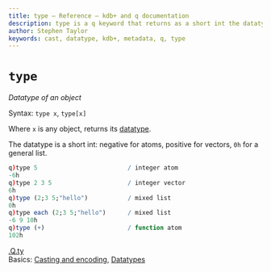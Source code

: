 ```yaml
---
title: type – Reference – kdb+ and q documentation
description: type is a q keyword that returns as a short int the datatype of its argument. 
author: Stephen Taylor
keywords: cast, datatype, kdb+, metadata, q, type
---
```

# `type`





_Datatype of an object_

Syntax: `type x`, `type[x]` 

Where `x` is any object, returns its [datatype](../basics/datatypes.md).

The datatype is a short int: negative for atoms, positive for vectors, `0h` for a general list.

```q
q)type 5                         / integer atom
-6h   
q)type 2 3 5                     / integer vector
6h   
q)type (2;3 5;"hello")           / mixed list
0h
q)type each (2;3 5;"hello")      / mixed list
-6 9 10h
q)type (+)                       / function atom
102h
```

<i class="far fa-hand-point-right"></i> 
[.Q.ty](dotq.md#qty-type)  
Basics: [Casting and encoding](../basics/casting.md),
[Datatypes](../basics/datatypes.md)


